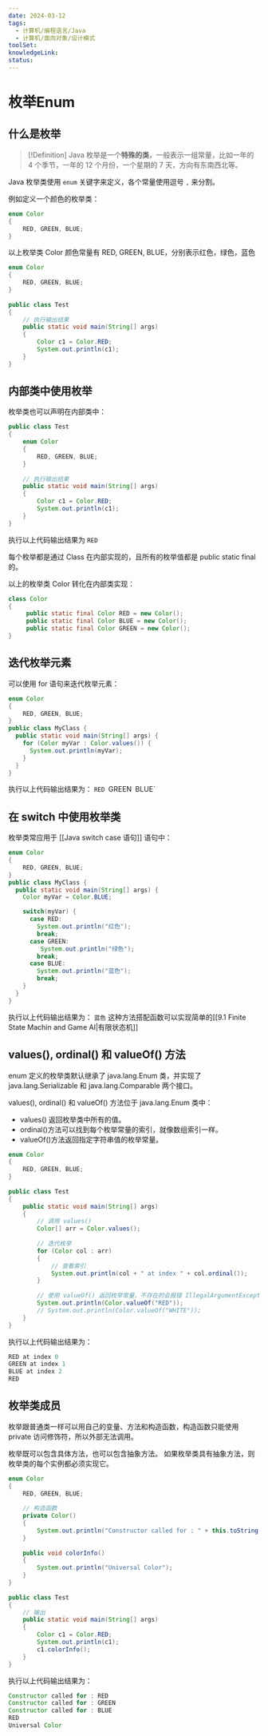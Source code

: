 ```yaml
---
date: 2024-03-12
tags:
  - 计算机/编程语言/Java
  - 计算机/面向对象/设计模式
toolSet: 
knowledgeLink: 
status:
---
```

# 枚举Enum
## 什么是枚举

> [!Definition]
> Java 枚举是一个**特殊的类**，一般表示一组常量，比如一年的 4 个季节，一年的 12 个月份，一个星期的 7 天，方向有东南西北等。

Java 枚举类使用 `enum` 关键字来定义，各个常量使用逗号 `,` 来分割。

例如定义一个颜色的枚举类：

```Java
enum Color 
{ 
    RED, GREEN, BLUE; 
} 
```

以上枚举类 Color 颜色常量有 RED, GREEN, BLUE，分别表示红色，绿色，蓝色

```Java
enum Color 
{ 
    RED, GREEN, BLUE; 
} 
  
public class Test 
{ 
    // 执行输出结果
    public static void main(String[] args) 
    { 
        Color c1 = Color.RED; 
        System.out.println(c1); 
    } 
}
```

## 内部类中使用枚举
枚举类也可以声明在内部类中：

```Java
public class Test 
{ 
    enum Color 
    { 
        RED, GREEN, BLUE; 
    } 
  
    // 执行输出结果
    public static void main(String[] args) 
    { 
        Color c1 = Color.RED; 
        System.out.println(c1); 
    } 
}

```
执行以上代码输出结果为
`RED`

每个枚举都是通过 Class 在内部实现的，且所有的枚举值都是 public static final 的。

以上的枚举类 Color 转化在内部类实现：

```Java
class Color
{
     public static final Color RED = new Color();
     public static final Color BLUE = new Color();
     public static final Color GREEN = new Color();
}
```
## 迭代枚举元素
可以使用 for 语句来迭代枚举元素：

```Java
enum Color 
{ 
    RED, GREEN, BLUE; 
} 
public class MyClass { 
  public static void main(String[] args) { 
    for (Color myVar : Color.values()) {
      System.out.println(myVar);
    }
  } 
}
```
执行以上代码输出结果为：
`RED
`GREEN`
`BLUE`
## 在 switch 中使用枚举类
枚举类常应用于 [[Java switch case 语句]] 语句中：

```Java
enum Color 
{ 
    RED, GREEN, BLUE; 
} 
public class MyClass {
  public static void main(String[] args) {
    Color myVar = Color.BLUE;

    switch(myVar) {
      case RED:
        System.out.println("红色");
        break;
      case GREEN:
         System.out.println("绿色");
        break;
      case BLUE:
        System.out.println("蓝色");
        break;
    }
  }
}
```
执行以上代码输出结果为：
`蓝色`
这种方法搭配函数可以实现简单的[[9.1 Finite State Machin and Game AI|有限状态机]]
## values(), ordinal() 和 valueOf() 方法
enum 定义的枚举类默认继承了 java.lang.Enum 类，并实现了 java.lang.Serializable 和 java.lang.Comparable 两个接口。

values(), ordinal() 和 valueOf() 方法位于 java.lang.Enum 类中：

- values() 返回枚举类中所有的值。
- ordinal()方法可以找到每个枚举常量的索引，就像数组索引一样。
- valueOf()方法返回指定字符串值的枚举常量。

```Java
enum Color 
{ 
    RED, GREEN, BLUE; 
} 
  
public class Test 
{ 
    public static void main(String[] args) 
    { 
        // 调用 values() 
        Color[] arr = Color.values(); 
  
        // 迭代枚举
        for (Color col : arr) 
        { 
            // 查看索引
            System.out.println(col + " at index " + col.ordinal()); 
        } 
  
        // 使用 valueOf() 返回枚举常量，不存在的会报错 IllegalArgumentException 
        System.out.println(Color.valueOf("RED")); 
        // System.out.println(Color.valueOf("WHITE")); 
    } 
}
```
执行以上代码输出结果为：

```Java
RED at index 0
GREEN at index 1
BLUE at index 2
RED
```
## 枚举类成员
枚举跟普通类一样可以用自己的变量、方法和构造函数，构造函数只能使用 private 访问修饰符，所以外部无法调用。

枚举既可以包含具体方法，也可以包含抽象方法。 如果枚举类具有抽象方法，则枚举类的每个实例都必须实现它。

```Java
enum Color 
{ 
    RED, GREEN, BLUE; 
  
    // 构造函数
    private Color() 
    { 
        System.out.println("Constructor called for : " + this.toString()); 
    } 
  
    public void colorInfo() 
    { 
        System.out.println("Universal Color"); 
    } 
} 
  
public class Test 
{     
    // 输出
    public static void main(String[] args) 
    { 
        Color c1 = Color.RED; 
        System.out.println(c1); 
        c1.colorInfo(); 
    } 
}
```
执行以上代码输出结果为：

```Java
Constructor called for : RED
Constructor called for : GREEN
Constructor called for : BLUE
RED
Universal Color
```
